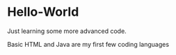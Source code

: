 # Hello-World

Just learning some more advanced code.

Basic HTML and Java are my first few coding languages
